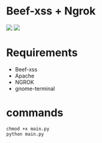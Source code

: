 <h1>Beef-xss + Ngrok</h1>

<img src="https://cdn.discordapp.com/attachments/581170733565214731/933521800283947058/Captura_de_tela1.png">
<img src="https://cdn.discordapp.com/attachments/581170733565214731/933521800619499581/Captura_de_tela2.png">

# Requirements
- Beef-xss
- Apache
- NGROK
- gnome-terminal

# commands

```
chmod +x main.py
python main.py
```

